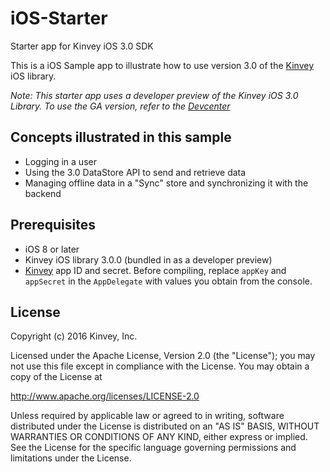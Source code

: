 # iOS-Starter
Starter app for Kinvey iOS 3.0 SDK

This is a iOS Sample app to illustrate how to use version 3.0 of the [Kinvey](http://www.kinvey.com) iOS library. 

_Note: This starter app uses a developer preview of the Kinvey iOS 3.0 Library. To use the GA version, refer to the [Devcenter](http://devcenter.kinvey.com/ios)_ 

## Concepts illustrated in this sample
* Logging in a user
* Using the 3.0 DataStore API to send and retrieve data
* Managing offline data in a "Sync" store and synchronizing it with the backend

## Prerequisites
* iOS 8 or later
* Kinvey iOS library 3.0.0 (bundled in as a developer preview)
* [Kinvey](https://console.kinvey.com) app ID and secret. Before compiling, replace `appKey` and `appSecret` in the `AppDelegate` with values you obtain from the console.

## License

Copyright (c) 2016 Kinvey, Inc.

Licensed under the Apache License, Version 2.0 (the "License");
you may not use this file except in compliance with the License.
You may obtain a copy of the License at

http://www.apache.org/licenses/LICENSE-2.0

Unless required by applicable law or agreed to in writing, software
distributed under the License is distributed on an "AS IS" BASIS,
WITHOUT WARRANTIES OR CONDITIONS OF ANY KIND, either express or implied.
See the License for the specific language governing permissions and
limitations under the License.

